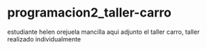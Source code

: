 # programacion2_taller-carro
estudiante helen orejuela mancilla
aqui adjunto el taller carro, taller realizado individualmente
